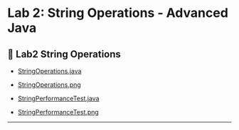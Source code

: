 # Lab 2: String Operations - Advanced Java

## 📁 Lab2 String Operations

- [StringOperations.java](./StringOperations.java)  
- [StringOperations.png](./StringOperations.png)

- [StringPerformanceTest.java](./StringPerformanceTest.java)  
- [StringPerformanceTest.png](./StringPerformanceTest.png)

---

